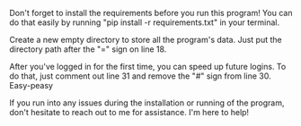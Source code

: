 Don't forget to install the requirements before you run this program!
You can do that easily by running "pip install -r requirements.txt" in your terminal.

Create a new empty directory to store all the program's data.
Just put the directory path after the "=" sign on line 18.

After you've logged in for the first time, you can speed up future logins.
To do that, just comment out line 31 and remove the "#" sign from line 30. Easy-peasy

If you run into any issues during the installation or running of the program,
don't hesitate to reach out to me for assistance. I'm here to help!
